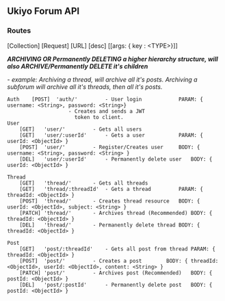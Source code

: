 ## Ukiyo Forum API

### Routes

[Collection]
[Request] [URL] [desc] [[args: { key : \<TYPE\>}]]

**_ARCHIVING OR Permanently DELETING a higher hierarchy structure, will also ARCHIVE/Permanently DELETE it's children_**

\- *example: Archiving a thread, will archive all it's posts. Archiving a subforum will archive all it's threads, then all it's posts.*


```
Auth	[POST]	'auth/'			- User login			PARAM: { username: <String>, password: <String>}
					- Creates and sends a JWT 
					  token to client.
User
	[GET]	'user/' 		- Gets all users	
	[GET]	'user/:userId' 		- Gets a user			PARAM: { userId: <ObjectId> }
	[POST]	'user/'			- Register/Creates user		BODY: { username: <String>, password: <String> }
	[DEL]	'user/:userId'		- Permanently delete user	BODY: { userId: <ObjectId> }
	
Thread
	[GET]	'thread/' 		- Gets all threads
	[GET]	'thread/:threadId' 	- Gets a thread			PARAM: { threadId: <ObjectId> }
	[POST]	'thread/'		- Creates thread resource	BODY: { userId: <ObjectId>, subject: <String> }
	[PATCH]	'thread/'		- Archives thread (Recommended)	BODY: { threadId: <ObjectId> }
	[DEL]	'thread/'		- Permanently delete thread	BODY: { threadId: <ObjectId> }
	
Post		
	[GET]	'post/:threadId' 	- Gets all post from thread	PARAM: { threadId: <ObjectId> }			
	[POST]	'post/'			- Creates a post		BODY: { threadId: <ObjectId>, userId: <ObjectId>, content: <String> }
	[PATCH]	'post/'			- Archives post (Recommended)	BODY: { postId: <ObjectId> }
	[DEL]	'post/:postId'		- Permanently delete post	BODY: { postId: <ObjectId> }
```
